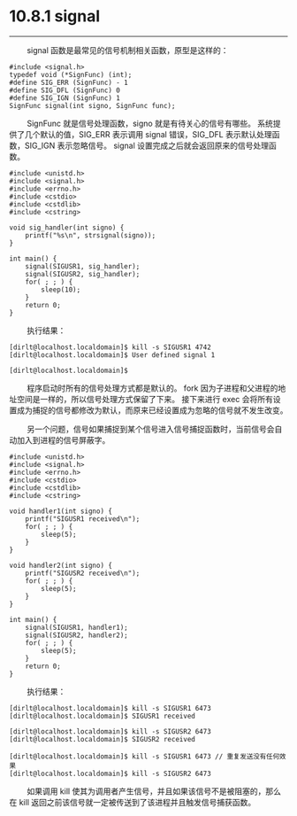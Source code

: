 # 10.8.1 signal
***

&emsp;&emsp;
signal 函数是最常见的信号机制相关函数，原型是这样的：

    #include <signal.h>
    typedef void (*SignFunc) (int);
    #define SIG_ERR (SignFunc) - 1
    #define SIG_DFL (SignFunc) 0
    #define SIG_IGN (SignFunc) 1
    SignFunc signal(int signo, SignFunc func);
    
&emsp;&emsp;
SignFunc 就是信号处理函数，signo 就是有待关心的信号有哪些。
系统提供了几个默认的值，SIG\_ERR 表示调用 signal 错误，SIG\_DFL 表示默认处理函数，SIG\_IGN 表示忽略信号。
signal 设置完成之后就会返回原来的信号处理函数。
    
    #include <unistd.h>
    #include <signal.h>
    #include <errno.h>
    #include <cstdio>
    #include <cstdlib>
    #include <cstring>
    
    void sig_handler(int signo) {
        printf("%s\n", strsignal(signo));
    }
    
    int main() {
        signal(SIGUSR1, sig_handler);
        signal(SIGUSR2, sig_handler);
        for( ; ; ) {
            sleep(10);
        }
        return 0;
    }
    
&emsp;&emsp;
执行结果：
    
    [dirlt@localhost.localdomain]$ kill -s SIGUSR1 4742
    [dirlt@localhost.localdomain]$ User defined signal 1
    
    [dirlt@localhost.localdomain]$

&emsp;&emsp;
程序启动时所有的信号处理方式都是默认的。
fork 因为子进程和父进程的地址空间是一样的，所以信号处理方式保留了下来。
接下来进行 exec 会将所有设置成为捕捉的信号都修改为默认，而原来已经设置成为忽略的信号就不发生改变。

&emsp;&emsp;
另一个问题，信号如果捕捉到某个信号进入信号捕捉函数时，当前信号会自动加入到进程的信号屏蔽字。

    #include <unistd.h>
    #include <signal.h>
    #include <errno.h>
    #include <cstdio>
    #include <cstdlib>
    #include <cstring>
    
    void handler1(int signo) {
        printf("SIGUSR1 received\n");
        for( ; ; ) {
            sleep(5);
        }
    }
    
    void handler2(int signo) {
        printf("SIGUSR2 received\n");
        for( ; ; ) {
            sleep(5);
        }
    }
    
    int main() {
        signal(SIGUSR1, handler1);
        signal(SIGUSR2, handler2);
        for( ; ; ) {
            sleep(5);
        }
        return 0;
    }
    
&emsp;&emsp;
执行结果：
    
    [dirlt@localhost.localdomain]$ kill -s SIGUSR1 6473
    [dirlt@localhost.localdomain]$ SIGUSR1 received
    
    [dirlt@localhost.localdomain]$ kill -s SIGUSR2 6473
    [dirlt@localhost.localdomain]$ SIGUSR2 received
    
    [dirlt@localhost.localdomain]$ kill -s SIGUSR1 6473 // 重复发送没有任何效果
    [dirlt@localhost.localdomain]$ kill -s SIGUSR2 6473

&emsp;&emsp;
如果调用 kill 使其为调用者产生信号，并且如果该信号不是被阻塞的，那么在 kill 返回之前该信号就一定被传送到了该进程并且触发信号捕获函数。